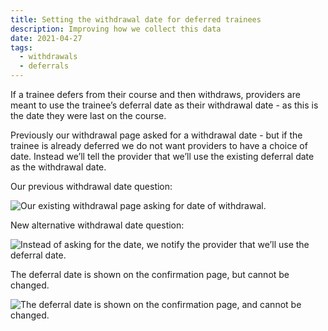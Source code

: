 ```yaml
---
title: Setting the withdrawal date for deferred trainees
description: Improving how we collect this data
date: 2021-04-27
tags:
  - withdrawals
  - deferrals
---
```


If a trainee defers from their course and then withdraws, providers are meant to use the trainee’s deferral date as their withdrawal date - as this is the date they were last on the course.

Previously our withdrawal page asked for a withdrawal date - but if the trainee is already deferred we do not want providers to have a choice of date. Instead we’ll tell the provider that we’ll use the existing deferral date as the withdrawal date.

Our previous withdrawal date question:

![Our existing withdrawal page asking for date of withdrawal.](previous-date-question.png)

New alternative withdrawal date question:

![Instead of asking for the date, we notify the provider that we’ll use the deferral date.](deferred-inset-text.png)

The deferral date is shown on the confirmation page, but cannot be changed.

![The deferral date is shown on the confirmation page, and cannot be changed.](withdrawal-confirmation.png)
